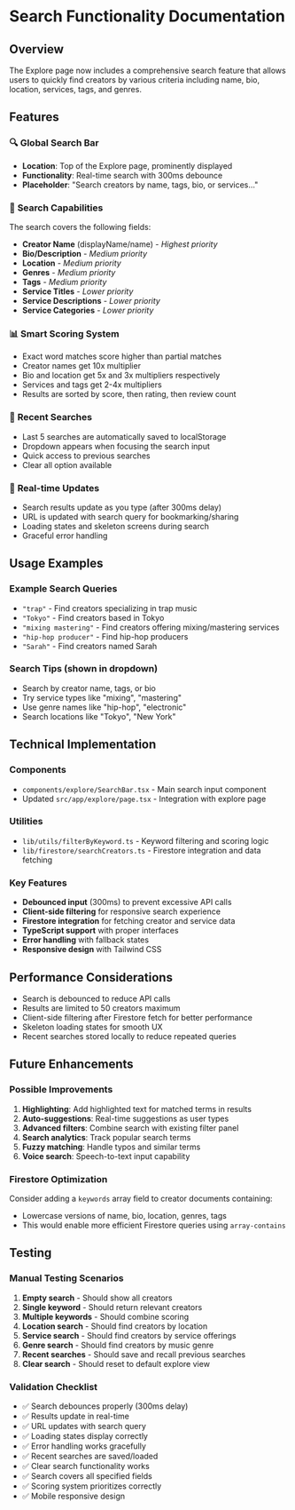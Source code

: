 # Search Functionality Documentation

## Overview

The Explore page now includes a comprehensive search feature that allows users to quickly find creators by various criteria including name, bio, location, services, tags, and genres.

## Features

### 🔍 **Global Search Bar**
- **Location**: Top of the Explore page, prominently displayed
- **Functionality**: Real-time search with 300ms debounce
- **Placeholder**: "Search creators by name, tags, bio, or services..."

### 🎯 **Search Capabilities**
The search covers the following fields:
- **Creator Name** (displayName/name) - *Highest priority*
- **Bio/Description** - *Medium priority*
- **Location** - *Medium priority*
- **Genres** - *Medium priority*
- **Tags** - *Medium priority*
- **Service Titles** - *Lower priority*
- **Service Descriptions** - *Lower priority*
- **Service Categories** - *Lower priority*

### 📊 **Smart Scoring System**
- Exact word matches score higher than partial matches
- Creator names get 10x multiplier
- Bio and location get 5x and 3x multipliers respectively
- Services and tags get 2-4x multipliers
- Results are sorted by score, then rating, then review count

### 💾 **Recent Searches**
- Last 5 searches are automatically saved to localStorage
- Dropdown appears when focusing the search input
- Quick access to previous searches
- Clear all option available

### 🔄 **Real-time Updates**
- Search results update as you type (after 300ms delay)
- URL is updated with search query for bookmarking/sharing
- Loading states and skeleton screens during search
- Graceful error handling

## Usage Examples

### Example Search Queries
- `"trap"` - Find creators specializing in trap music
- `"Tokyo"` - Find creators based in Tokyo
- `"mixing mastering"` - Find creators offering mixing/mastering services
- `"hip-hop producer"` - Find hip-hop producers
- `"Sarah"` - Find creators named Sarah

### Search Tips (shown in dropdown)
- Search by creator name, tags, or bio
- Try service types like "mixing", "mastering"
- Use genre names like "hip-hop", "electronic"
- Search locations like "Tokyo", "New York"

## Technical Implementation

### Components
- `components/explore/SearchBar.tsx` - Main search input component
- Updated `src/app/explore/page.tsx` - Integration with explore page

### Utilities
- `lib/utils/filterByKeyword.ts` - Keyword filtering and scoring logic
- `lib/firestore/searchCreators.ts` - Firestore integration and data fetching

### Key Features
- **Debounced input** (300ms) to prevent excessive API calls
- **Client-side filtering** for responsive search experience
- **Firestore integration** for fetching creator and service data
- **TypeScript support** with proper interfaces
- **Error handling** with fallback states
- **Responsive design** with Tailwind CSS

## Performance Considerations

- Search is debounced to reduce API calls
- Results are limited to 50 creators maximum
- Client-side filtering after Firestore fetch for better performance
- Skeleton loading states for smooth UX
- Recent searches stored locally to reduce repeated queries

## Future Enhancements

### Possible Improvements
1. **Highlighting**: Add highlighted text for matched terms in results
2. **Auto-suggestions**: Real-time suggestions as user types
3. **Advanced filters**: Combine search with existing filter panel
4. **Search analytics**: Track popular search terms
5. **Fuzzy matching**: Handle typos and similar terms
6. **Voice search**: Speech-to-text input capability

### Firestore Optimization
Consider adding a `keywords` array field to creator documents containing:
- Lowercase versions of name, bio, location, genres, tags
- This would enable more efficient Firestore queries using `array-contains`

## Testing

### Manual Testing Scenarios
1. **Empty search** - Should show all creators
2. **Single keyword** - Should return relevant creators
3. **Multiple keywords** - Should combine scoring
4. **Location search** - Should find creators by location
5. **Service search** - Should find creators by service offerings
6. **Genre search** - Should find creators by music genre
7. **Recent searches** - Should save and recall previous searches
8. **Clear search** - Should reset to default explore view

### Validation Checklist
- ✅ Search debounces properly (300ms delay)
- ✅ Results update in real-time
- ✅ URL updates with search query
- ✅ Loading states display correctly
- ✅ Error handling works gracefully
- ✅ Recent searches are saved/loaded
- ✅ Clear search functionality works
- ✅ Search covers all specified fields
- ✅ Scoring system prioritizes correctly
- ✅ Mobile responsive design
